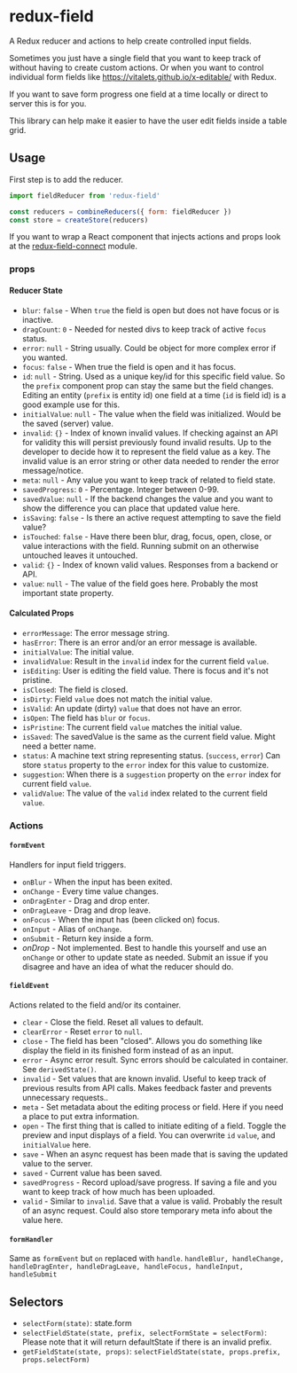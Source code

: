# redux-field

A Redux reducer and actions to help create controlled input fields.

Sometimes you just have a single field that you want to keep track of without having to create custom actions. Or when you want to control individual form fields like https://vitalets.github.io/x-editable/ with Redux.

If you want to save form progress one field at a time locally or direct to server this is for you.

This library can help make it easier to have the user edit fields inside a table grid.

## Usage

First step is to add the reducer.

```javascript
import fieldReducer from 'redux-field'

const reducers = combineReducers({ form: fieldReducer })
const store = createStore(reducers)
```

If you want to wrap a React component that injects actions and props look at the [redux-field-connect](https://www.github.com/cape-io/redux-field-connect) module.

### props

#### Reducer State

* `blur`: `false` - When `true` the field is open but does not have focus or is inactive.
* `dragCount`: `0` - Needed for nested divs to keep track of active `focus` status.
* `error`: `null` - String usually. Could be object for more complex error if you wanted.
* `focus`: `false` - When true the field is open and it has focus.
* `id`: `null` - String. Used as a unique key/id for this specific field value. So the `prefix` component prop can stay the same but the field changes. Editing an entity (`prefix` is entity id) one field at a time (`id` is field id) is a good example use for this.
* `initialValue`: `null` - The value when the field was initialized. Would be the saved (server) value.
* `invalid`: `{}` - Index of known invalid values. If checking against an API for validity this will persist previously found invalid results. Up to the developer to decide how it to represent the field value as a key. The invalid value is an error string or other data needed to render the error message/notice.
* `meta`: `null` - Any value you want to keep track of related to field state.
* `savedProgress`: `0` - Percentage. Integer between 0-99.
* `savedValue`: `null` - If the backend changes the value and you want to show the difference you can place that updated value here.
* `isSaving`: `false` - Is there an active request attempting to save the field value?
* `isTouched`: `false` - Have there been blur, drag, focus, open, close, or value interactions with the field. Running submit on an otherwise untouched leaves it untouched.
* `valid`: `{}` - Index of known valid values. Responses from a backend or API.
* `value`: `null` - The value of the field goes here. Probably the most important state property.

#### Calculated Props

* `errorMessage`: The error message string.
* `hasError`: There is an error and/or an error message is available.
* `initialValue`: The initial value.
* `invalidValue`: Result in the `invalid` index for the current field `value`.
* `isEditing`: User is editing the field value. There is focus and it's not pristine.
* `isClosed`: The field is closed.
* `isDirty`: Field `value` does not match the initial value.
* `isValid`: An update (dirty) `value` that does not have an error.
* `isOpen`: The field has `blur` or `focus`.
* `isPristine`: The current field `value` matches the initial value.
* `isSaved`: The savedValue is the same as the current field value. Might need a better name.
* `status`: A machine text string representing status. (`success`, `error`) Can store `status` property to the `error` index for this value to customize.
* `suggestion`: When there is a `suggestion` property on the `error` index for current field `value`.
* `validValue`: The value of the `valid` index related to the current field `value`.

### Actions

#### `formEvent`

Handlers for input field triggers.

* `onBlur` - When the input has been exited.
* `onChange` - Every time value changes.
* `onDragEnter` - Drag and drop enter.
* `onDragLeave` - Drag and drop leave.
* `onFocus` - When the input has (been clicked on) focus.
* `onInput` - Alias of `onChange`.
* `onSubmit` - Return key inside a form.
* _onDrop_ - Not implemented. Best to handle this yourself and use an `onChange` or other to update state as needed. Submit an issue if you disagree and have an idea of what the reducer should do.

#### `fieldEvent`

Actions related to the field and/or its container.

* `clear` - Close the field. Reset all values to default.
* `clearError` - Reset `error` to `null`.
* `close` - The field has been "closed". Allows you do something like display the field in its finished form instead of as an input.
* `error` - Async error result. Sync errors should be calculated in container. See `derivedState()`.
* `invalid` - Set values that are known invalid. Useful to keep track of previous results from API calls. Makes feedback faster and prevents unnecessary requests..
* `meta` - Set metadata about the editing process or field. Here if you need a place to put extra information.
* `open` - The first thing that is called to initiate editing of a field. Toggle the preview and input displays of a field. You can overwrite `id` `value`, and `initialValue` here.
* `save` - When an async request has been made that is saving the updated value to the server.
* `saved` - Current value has been saved.
* `savedProgress` - Record upload/save progress. If saving a file and you want to keep track of how much has been uploaded.
* `valid` - Similar to `invalid`. Save that a value is valid. Probably the result of an async request. Could also store temporary meta info about the value here.

#### `formHandler`

Same as `formEvent` but `on` replaced with `handle`.
`handleBlur, handleChange, handleDragEnter, handleDragLeave, handleFocus, handleInput, handleSubmit`

## Selectors

* `selectForm(state)`: state.form
* `selectFieldState(state, prefix, selectFormState = selectForm)`: Please note that it will return defaultState if there is an invalid prefix.
* `getFieldState(state, props)`: `selectFieldState(state, props.prefix, props.selectForm)`
